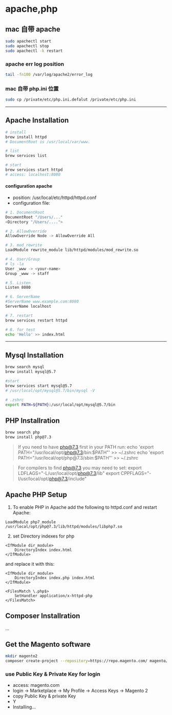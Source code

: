 # apache,php
## mac 自带 apache
```sh
sudo apachectl start
sudo apachectl stop
sudo apachectl -k restart
```

### apache err log position
```sh
tail -fn100 /var/log/apache2/error_log
```

### mac 自带 php.ini 位置
```sh
sudo cp /private/etc/php.ini.defalut /private/etc/php.ini
```

---


## Apache Installation
```sh
# install 
brew install httpd
# DocumentRoot is /usr/local/var/www.

# list
brew services list

# start
brew services start httpd
# access: localhost:8080
```

#### configuration apache
- position: /usr/local/etc/httpd/httpd.conf
- configuration file:
```sh
# 1. DocumentRoot
DocumentRoot "/Users/..."
<Directory "/Users/....">

# 2. AllowOverride 
AllowOverride Node -> AllowOverride All

# 3. mod_rewrite
LoadModule rewrite_module lib/httpd/modules/mod_rewrite.so

# 4. User/Group
# ls -la 
User _www -> <your-name>
Group _www -> staff

# 5. Listen
Listen 8080

# 6. ServerName
#ServerName www.example.com:8080
ServerName localhost

# 7. restart
brew services restart httpd

# 8. for test
echo 'Hello' >> index.html
```
---


## Mysql Installation
```sh
brew search mysql
brew install mysql@5.7

#start
brew services start mysql@5.7
# /usr/local/opt/mysql@5.7/bin/mysql -V

# .zshrc
export PATH=${PATH}:/usr/local/opt/mysql@5.7/bin
```

## PHP Installration
```sh
brew search php
brew install php@7.3
```
> If you need to have php@7.3 first in your PATH run:
  echo 'export PATH="/usr/local/opt/php@7.3/bin:$PATH"' >> ~/.zshrc
  echo 'export PATH="/usr/local/opt/php@7.3/sbin:$PATH"' >> ~/.zshrc

> For compilers to find php@7.3 you may need to set:
  export LDFLAGS="-L/usr/local/opt/php@7.3/lib"
  export CPPFLAGS="-I/usr/local/opt/php@7.3/include"

## Apache PHP Setup
1. To enable PHP in Apache add the following to httpd.conf and restart Apache:
```
LoadModule php7_module /usr/local/opt/php@7.3/lib/httpd/modules/libphp7.so
```
2. set Directory indexes for php
```
<IfModule dir_module>
    DirectoryIndex index.html
</IfModule>
```
and replace it with this:
```
<IfModule dir_module>
    DirectoryIndex index.php index.html
</IfModule>

<FilesMatch \.php$>
    SetHandler application/x-httpd-php
</FilesMatch>
```

## Composer Installration
...


## Get the Magento software
```sh
mkdir magento2
composer create-project --repository=https://repo.magento.com/ magento/project-community-edition magento2
```

### use Public Key & Private Key for login
- access: magento.com
- login -> Marketplace -> My Profile -> Access Keys -> Magento 2
- copy Public Key & private Key
- Y
- Installing...

